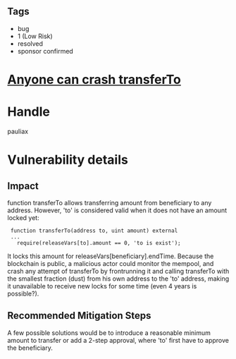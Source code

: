 ## Tags

- bug
- 1 (Low Risk)
- resolved
- sponsor confirmed

# [Anyone can crash transferTo](https://github.com/code-423n4/2022-01-openleverage-findings/issues/261) 

# Handle

pauliax


# Vulnerability details

## Impact
function transferTo allows transferring amount from beneficiary to any address. However, 'to' is considered valid when it does not have an amount locked yet:
```solidity
 function transferTo(address to, uint amount) external
 ...
   require(releaseVars[to].amount == 0, 'to is exist');
 ```
It locks this amount for releaseVars[beneficiary].endTime. Because the blockchain is public, a malicious actor could monitor the mempool, and crash any attempt of transferTo by frontrunning it and calling transferTo with the smallest fraction (dust) from his own address to the 'to' address, making it unavailable to receive new locks for some time (even 4 years is possible?).

## Recommended Mitigation Steps
A few possible solutions would be to introduce a reasonable minimum amount to transfer or add a 2-step approval, where 'to' first have to approve the beneficiary.

